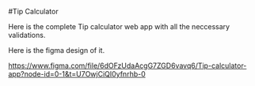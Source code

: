 #Tip Calculator

Here is the complete Tip calculator web app with all the neccessary validations.

Here is the figma design of it.

https://www.figma.com/file/6dOFzUdaAcgG7ZGD6vavq6/Tip-calculator-app?node-id=0-1&t=U7OwjCiQI0yfnrhb-0
